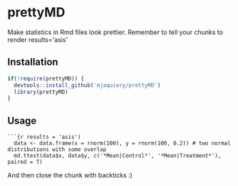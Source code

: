 # prettyMD
Make statistics in Rmd files look prettier. Remember to tell your chunks to render results='asis'

## Installation

```r
if(!require(prettyMD)) {
  devtools::install_github('mjaquiery/prettyMD')
  library(prettyMD)
}
```

## Usage

```rmd
```{r results = 'asis')
  data <- data.frame(x = rnorm(100), y = rnorm(100, 0.2)) # two normal distributions with some overlap
  md.ttest(data$x, data$y, c('*Mean|Control*', '*Mean|Treatment*'), paired = T)
```
And then close the chunk with backticks :)
